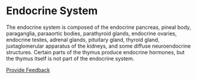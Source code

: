 # Endocrine System

The endocrine system is composed of the endocrine pancreas, pineal body, paraganglia, paraaortic bodies, parathyroid glands, endocrine ovaries, endocrine testes, adrenal glands, pituitary gland, thyroid gland, juxtaglomerular apparatus of the kidneys, and some diffuse neuroendocrine structures. Certain parts of the thymus produce endocrine hormones, but the thymus itself is not part of the endocrine system.






<a href="https://docs.google.com/forms/d/e/1FAIpQLScTmbZIf0UEQwYDkY27EEWBkaiYkHSbR0_9DmFrMLXoQLyL7Q/viewform?usp=pp_url&entry.1767247133=SCT+Editorial+Guide&entry.670899847=Endocrine%20System" class="button primary">Provide Feedback</a>
